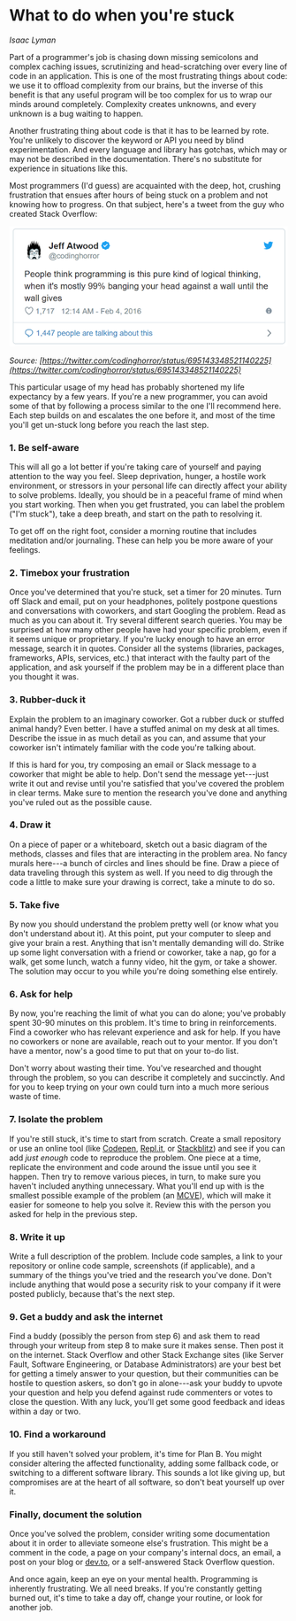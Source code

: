 # What to do when you're stuck

_Isaac Lyman_

Part of a programmer's job is chasing down missing semicolons and complex caching issues, scrutinizing and head-scratching over every line of code in an application. This is one of the most frustrating things about code: we use it to offload complexity from our brains, but the inverse of this benefit is that any useful program will be too complex for us to wrap our minds around completely. Complexity creates unknowns, and every unknown is a bug waiting to happen.

Another frustrating thing about code is that it has to be learned by rote. You're unlikely to discover the keyword or API you need by blind experimentation. And every language and library has gotchas, which may or may not be described in the documentation. There's no substitute for experience in situations like this.

Most programmers (I'd guess) are acquainted with the deep, hot, crushing frustration that ensues after hours of being stuck on a problem and not knowing how to progress. On that subject, here's a tweet from the guy who created Stack Overflow:

![](images/jeff-atwood-code-head-wall.png)

_Source: [https://twitter.com/codinghorror/status/695143348521140225](https://twitter.com/codinghorror/status/695143348521140225)_

This particular usage of my head has probably shortened my life expectancy by a few years. If you're a new programmer, you can avoid some of that by following a process similar to the one I'll recommend here. Each step builds on and escalates the one before it, and most of the time you'll get un-stuck long before you reach the last step.

### 1. Be self-aware

This will all go a lot better if you're taking care of yourself and paying attention to the way you feel. Sleep deprivation, hunger, a hostile work environment, or stressors in your personal life can directly affect your ability to solve problems. Ideally, you should be in a peaceful frame of mind when you start working. Then when you get frustrated, you can label the problem ("I'm stuck"), take a deep breath, and start on the path to resolving it.

To get off on the right foot, consider a morning routine that includes meditation and/or journaling. These can help you be more aware of your feelings.

### 2. Timebox your frustration

Once you've determined that you're stuck, set a timer for 20 minutes. Turn off Slack and email, put on your headphones, politely postpone questions and conversations with coworkers, and start Googling the problem. Read as much as you can about it. Try several different search queries. You may be surprised at how many other people have had your specific problem, even if it seems unique or proprietary. If you're lucky enough to have an error message, search it in quotes. Consider all the systems (libraries, packages, frameworks, APIs, services, etc.) that interact with the faulty part of the application, and ask yourself if the problem may be in a different place than you thought it was.

### 3. Rubber-duck it

Explain the problem to an imaginary coworker. Got a rubber duck or stuffed animal handy? Even better. I have a stuffed animal on my desk at all times. Describe the issue in as much detail as you can, and assume that your coworker isn't intimately familiar with the code you're talking about.

If this is hard for you, try composing an email or Slack message to a coworker that might be able to help. Don't send the message yet---just write it out and revise until you're satisfied that you've covered the problem in clear terms. Make sure to mention the research you've done and anything you've ruled out as the possible cause.

### 4. Draw it

On a piece of paper or a whiteboard, sketch out a basic diagram of the methods, classes and files that are interacting in the problem area. No fancy murals here---a bunch of circles and lines should be fine. Draw a piece of data traveling through this system as well. If you need to dig through the code a little to make sure your drawing is correct, take a minute to do so.

### 5. Take five

By now you should understand the problem pretty well (or know what you don't understand about it). At this point, put your computer to sleep and give your brain a rest. Anything that isn't mentally demanding will do. Strike up some light conversation with a friend or coworker, take a nap, go for a walk, get some lunch, watch a funny video, hit the gym, or take a shower. The solution may occur to you while you're doing something else entirely.

### 6. Ask for help

By now, you're reaching the limit of what you can do alone; you've probably spent 30-90 minutes on this problem. It's time to bring in reinforcements. Find a coworker who has relevant experience and ask for help. If you have no coworkers or none are available, reach out to your mentor. If you don't have a mentor, now's a good time to put that on your to-do list.

Don't worry about wasting their time. You've researched and thought through the problem, so you can describe it completely and succinctly. And for you to keep trying on your own could turn into a much more serious waste of time.

### 7. Isolate the problem

If you're still stuck, it's time to start from scratch. Create a small repository or use an online tool (like [Codepen](https://codepen.io/), [Repl.it](https://repl.it/), or [Stackblitz](https://stackblitz.com/)) and see if you can add _just enough_ code to reproduce the problem. One piece at a time, replicate the environment and code around the issue until you see it happen. Then try to remove various pieces, in turn, to make sure you haven't included anything unnecessary. What you'll end up with is the smallest possible example of the problem (an [MCVE](https://stackoverflow.com/help/mcve)), which will make it easier for someone to help you solve it. Review this with the person you asked for help in the previous step.

### 8. Write it up

Write a full description of the problem. Include code samples, a link to your repository or online code sample, screenshots (if applicable), and a summary of the things you've tried and the research you've done. Don't include anything that would pose a security risk to your company if it were posted publicly, because that's the next step.

### 9. Get a buddy and ask the internet

Find a buddy (possibly the person from step 6) and ask them to read through your writeup from step 8 to make sure it makes sense. Then post it on the internet. Stack Overflow and other Stack Exchange sites (like Server Fault, Software Engineering, or Database Administrators) are your best bet for getting a timely answer to your question, but their communities can be hostile to question askers, so don't go in alone---ask your buddy to upvote your question and help you defend against rude commenters or votes to close the question. With any luck, you'll get some good feedback and ideas within a day or two.

### 10. Find a workaround

If you still haven't solved your problem, it's time for Plan B. You might consider altering the affected functionality, adding some fallback code, or switching to a different software library. This sounds a lot like giving up, but compromises are at the heart of all software, so don't beat yourself up over it.

### Finally, document the solution

Once you've solved the problem, consider writing some documentation about it in order to alleviate someone else's frustration. This might be a comment in the code, a page on your company's internal docs, an email, a post on your blog or [dev.to](https://dev.to/), or a self-answered Stack Overflow question.

And once again, keep an eye on your mental health. Programming is inherently frustrating. We all need breaks. If you're constantly getting burned out, it's time to take a day off, change your routine, or look for another job.
